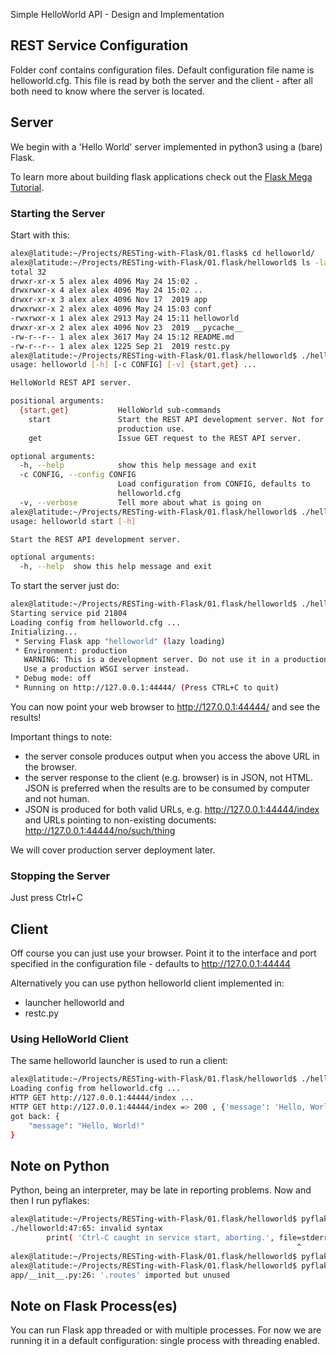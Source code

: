 Simple HelloWorld API - Design and Implementation

## REST Service Configuration

Folder conf contains configuration files.  Default configuration file name is
helloworld.cfg.  This file is read by both the server and the client - after
all both need to know where the server is located.

## Server

We begin with a 'Hello World' server implemented in python3 using a (bare)
Flask.

To learn more about building flask applications check out the [Flask Mega
Tutorial](https://blog.miguelgrinberg.com/post/the-flask-mega-tutorial-part-i-hello-world).

### Starting the Server

Start with this:

```bash
alex@latitude:~/Projects/RESTing-with-Flask/01.flask$ cd helloworld/
alex@latitude:~/Projects/RESTing-with-Flask/01.flask/helloworld$ ls -la
total 32
drwxr-xr-x 5 alex alex 4096 May 24 15:02 .
drwxrwxr-x 4 alex alex 4096 May 24 15:02 ..
drwxr-xr-x 3 alex alex 4096 Nov 17  2019 app
drwxrwxr-x 2 alex alex 4096 May 24 15:03 conf
-rwxrwxr-x 1 alex alex 2913 May 24 15:11 helloworld
drwxr-xr-x 2 alex alex 4096 Nov 23  2019 __pycache__
-rw-r--r-- 1 alex alex 3617 May 24 15:12 README.md
-rw-r--r-- 1 alex alex 1225 Sep 21  2019 restc.py
alex@latitude:~/Projects/RESTing-with-Flask/01.flask/helloworld$ ./helloworld -h
usage: helloworld [-h] [-c CONFIG] [-v] {start,get} ...

HelloWorld REST API server.

positional arguments:
  {start,get}           HelloWorld sub-commands
    start               Start the REST API development server. Not for
                        production use.
    get                 Issue GET request to the REST API server.

optional arguments:
  -h, --help            show this help message and exit
  -c CONFIG, --config CONFIG
                        Load configuration from CONFIG, defaults to
                        helloworld.cfg
  -v, --verbose         Tell more about what is going on
alex@latitude:~/Projects/RESTing-with-Flask/01.flask/helloworld$ ./helloworld start -h
usage: helloworld start [-h]

Start the REST API development server.

optional arguments:
  -h, --help  show this help message and exit
```

To start the server just do:

```bash
alex@latitude:~/Projects/RESTing-with-Flask/01.flask/helloworld$ ./helloworld start
Starting service pid 21804
Loading config from helloworld.cfg ...
Initializing...
 * Serving Flask app "helloworld" (lazy loading)
 * Environment: production
   WARNING: This is a development server. Do not use it in a production deployment.
   Use a production WSGI server instead.
 * Debug mode: off
 * Running on http://127.0.0.1:44444/ (Press CTRL+C to quit)
```

You can now point your web browser to http://127.0.0.1:44444/ and see the results!

Important things to note:

* the server console produces output when you access the above URL in the
browser.
* the server response to the client (e.g. browser) is in JSON, not HTML.  JSON
is preferred when the results are to be consumed by computer and not human.
* JSON is produced for both valid URLs, e.g. http://127.0.0.1:44444/index and
URLs pointing to non-existing documents: http://127.0.0.1:44444/no/such/thing

We will cover production server deployment later.

### Stopping the Server

Just press Ctrl+C

## Client

Off course you can just use your browser. Point it to the interface and port
specified in the configuration file - defaults to http://127.0.0.1:44444

Alternatively you can use python helloworld client implemented in:

* launcher helloworld and
* restc.py

### Using HelloWorld Client

The same helloworld launcher is used to run a client:

```bash
alex@latitude:~/Projects/RESTing-with-Flask/01.flask/helloworld$ ./helloworld -v get index
Loading config from helloworld.cfg ...
HTTP GET http://127.0.0.1:44444/index ...
HTTP GET http://127.0.0.1:44444/index => 200 , {'message': 'Hello, World!'}
got back: {
    "message": "Hello, World!"
}
```

## Note on Python

Python, being an interpreter, may be late in reporting problems.
Now and then I run pyflakes:

```bash
alex@latitude:~/Projects/RESTing-with-Flask/01.flask/helloworld$ pyflakes ./helloworld
./helloworld:47:65: invalid syntax
        print( 'Ctrl-C caught in service start, aborting.', file=stderr )
                                                                ^
alex@latitude:~/Projects/RESTing-with-Flask/01.flask/helloworld$ pyflakes *.py
alex@latitude:~/Projects/RESTing-with-Flask/01.flask/helloworld$ pyflakes app/*.py
app/__init__.py:26: '.routes' imported but unused
```

## Note on Flask Process(es)

You can run Flask app threaded or with multiple processes.  For now we are running
it in a default configuration: single process with threading enabled.
